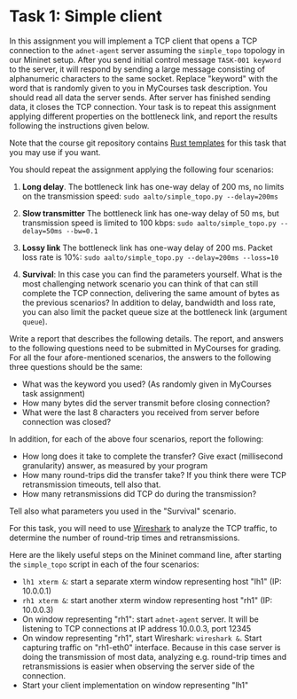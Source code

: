 ---
---

# Task 1: Simple client

In this assignment you will implement a TCP client that opens a TCP connection
to the `adnet-agent` server assuming the `simple_topo` topology in our Mininet
setup. After you send initial control message `TASK-001 keyword` to the server,
it will respond by sending a large message consisting of alphanumeric characters
to the same socket. Replace "keyword" with the word that is randomly given to
you in MyCourses task description. You should read all data the server sends.
After server
has finished sending data, it closes the TCP connection. Your task is to repeat
this assignment applying different properties on the bottleneck link, and report
the results following the instructions given below.

Note that the course git repository contains [Rust
templates](https://github.com/PasiSa/AdvancedNetworking/tree/main/assignments/task-001)
for this task that you may use if you want.

You should repeat the assignment applying the following four scenarios:

1. **Long delay**. The bottleneck link has one-way delay of 200 ms, no limits on
   the transmission speed:
   `sudo aalto/simple_topo.py --delay=200ms`

2. **Slow transmitter** The bottleneck link has one-way delay of 50 ms, but
   transmission speed is limited to 100 kbps:
   `sudo aalto/simple_topo.py --delay=50ms --bw=0.1`

3. **Lossy link** The bottleneck link has one-way delay of 200 ms. Packet loss
   rate is 10%:
   `sudo aalto/simple_topo.py --delay=200ms --loss=10`

4. **Survival**: In this case you can find the parameters yourself. What is the
   most challenging network scenario you can think of that can still complete
   the TCP connection, delivering the same amount of bytes as the previous
   scenarios? In addition to delay, bandwidth and loss rate, you can also limit
   the packet queue size at the bottleneck link (argument `queue`).

Write a report that describes the following details. The report, and
answers to the following questions need to be submitted
in MyCourses for grading. For all the four afore-mentioned scenarios, the
answers to the following three questions should be the same:

- What was the keyword you used? (As randomly given in MyCourses task assignment)
- How many bytes did the server transmit before closing connection?
- What were the last 8 characters you received from server before connection was
  closed?

In addition, for each of the above four scenarios, report the following:

- How long does it take to complete the transfer? Give exact (millisecond
  granularity) answer, as measured by your program
- How many round-trips did the transfer take? If you think there were TCP
  retransmission timeouts, tell also that.
- How many retransmissions did TCP do during the transmission?

Tell also what parameters you used in the "Survival" scenario.

For this task, you will need to use [Wireshark](https://www.wireshark.org/) to
analyze the TCP traffic, to determine the number of round-trip times and
retransmissions.

Here are the likely useful steps on the Mininet command line, after starting
the `simple_topo` script in each of the four scenarios:

- `lh1 xterm &`: start a separate xterm window representing host "lh1" (IP:
  10.0.0.1)
- `rh1 xterm &`: start another xterm window representing host "rh1" (IP:
  10.0.0.3)
- On window representing "rh1": start `adnet-agent` server. It will be listening
  to TCP connections at IP address 10.0.0.3, port 12345
- On window representing "rh1", start Wireshark: `wireshark &`. Start capturing
  traffic on "rh1-eth0" interface. Because in this case server is doing the
  transmission of most data, analyzing e.g. round-trip times and retransmissions
  is easier when observing the server side of the connection.
- Start your client implementation on window representing "lh1"
